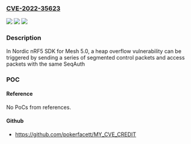 ### [CVE-2022-35623](https://cve.mitre.org/cgi-bin/cvename.cgi?name=CVE-2022-35623)
![](https://img.shields.io/static/v1?label=Product&message=n%2Fa&color=blue)
![](https://img.shields.io/static/v1?label=Version&message=n%2Fa&color=blue)
![](https://img.shields.io/static/v1?label=Vulnerability&message=n%2Fa&color=brighgreen)

### Description

In Nordic nRF5 SDK for Mesh 5.0, a heap overflow vulnerability can be triggered by sending a series of segmented control packets and access packets with the same SeqAuth

### POC

#### Reference
No PoCs from references.

#### Github
- https://github.com/pokerfacett/MY_CVE_CREDIT

